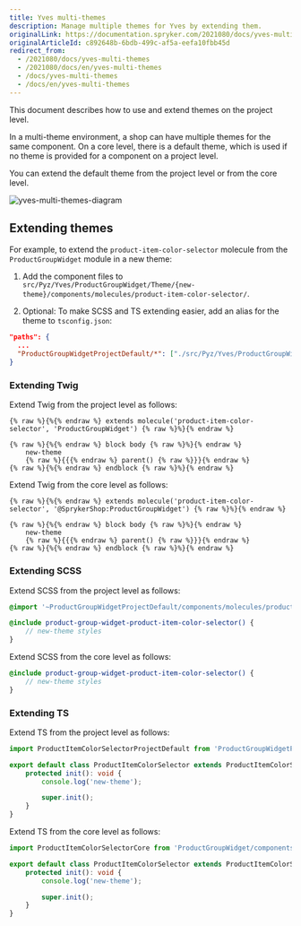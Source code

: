```yaml
---
title: Yves multi-themes
description: Manage multiple themes for Yves by extending them.
originalLink: https://documentation.spryker.com/2021080/docs/yves-multi-themes
originalArticleId: c892648b-6bdb-499c-af5a-eefa10fbb45d
redirect_from:
  - /2021080/docs/yves-multi-themes
  - /2021080/docs/en/yves-multi-themes
  - /docs/yves-multi-themes
  - /docs/en/yves-multi-themes
---
```


This document describes how to use and extend themes on the project level. 

In a multi-theme environment, a shop can have multiple themes for the same component. On a core level, there is a default theme, which is used if no theme is provided for a component on a project level. 

You can extend the default theme from the project level or from the core level. 

![yves-multi-themes-diagram](https://confluence-connect.gliffy.net/embed/image/9add4ad5-cbe0-4610-82f1-b10610721b23.png?utm_medium=live&utm_source=custom)

## Extending themes

For example, to extend the `product-item-color-selector` molecule from the `ProductGroupWidget` module in a new theme:

1. Add the component files to `src/Pyz/Yves/ProductGroupWidget/Theme/{new-theme}/components/molecules/product-item-color-selector/`.

2. Optional: To make SCSS and TS extending easier, add an alias for the theme to `tsconfig.json`:

```json
"paths": {
  ...
  "ProductGroupWidgetProjectDefault/*": ["./src/Pyz/Yves/ProductGroupWidget/Theme/default/*"]
}
```

### Extending Twig

Extend Twig from the project level as follows:

```twig
{% raw %}{%{% endraw %} extends molecule('product-item-color-selector', 'ProductGroupWidget') {% raw %}%}{% endraw %}

{% raw %}{%{% endraw %} block body {% raw %}%}{% endraw %}
    new-theme
    {% raw %}{{{% endraw %} parent() {% raw %}}}{% endraw %}
{% raw %}{%{% endraw %} endblock {% raw %}%}{% endraw %}
```

Extend Twig from the core level as follows:

```twig
{% raw %}{%{% endraw %} extends molecule('product-item-color-selector', '@SprykerShop:ProductGroupWidget') {% raw %}%}{% endraw %}

{% raw %}{%{% endraw %} block body {% raw %}%}{% endraw %}
    new-theme
    {% raw %}{{{% endraw %} parent() {% raw %}}}{% endraw %}
{% raw %}{%{% endraw %} endblock {% raw %}%}{% endraw %}
```

### Extending SCSS

Extend SCSS from the project level as follows:

```scss
@import '~ProductGroupWidgetProjectDefault/components/molecules/product-item-color-selector/product-item-color-selector.scss';

@include product-group-widget-product-item-color-selector() {
    // new-theme styles
}
```

Extend SCSS from the core level as follows:

```scss
@include product-group-widget-product-item-color-selector() {
    // new-theme styles
}
```

### Extending TS

Extend TS from the project level as follows:

```ts
import ProductItemColorSelectorProjectDefault from 'ProductGroupWidgetProjectDefault/components/molecules/product-item-color-selector/product-item-color-selector';

export default class ProductItemColorSelector extends ProductItemColorSelectorProjectDefault {
    protected init(): void {
        console.log('new-theme');

        super.init();
    }
}
```

Extend TS from the core level as follows:

```ts
import ProductItemColorSelectorCore from 'ProductGroupWidget/components/molecules/product-item-color-selector/product-item-color-selector';

export default class ProductItemColorSelector extends ProductItemColorSelectorCore {
    protected init(): void {
        console.log('new-theme');

        super.init();
    }
}
```


